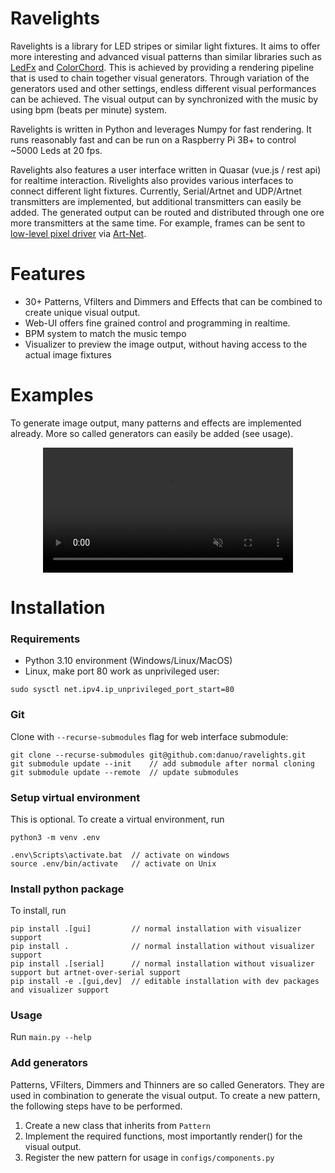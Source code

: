 # Ravelights

Ravelights is a library for LED stripes or similar light fixtures. It aims to offer more interesting and advanced visual patterns than similar libraries such as [LedFx](https://github.com/LedFx/LedFx) and [ColorChord](https://github.com/cnlohr/colorchord). This is achieved by providing a rendering pipeline that is used to chain together visual generators. Through variation of the generators used and other settings, endless different visual performances can be achieved. The visual output can by synchronized with the music by using bpm (beats per minute) system.

Ravelights is written in Python and leverages Numpy for fast rendering. It runs reasonably fast and can be run on a Raspberry Pi 3B+ to control ~5000 Leds at 20 fps.

Ravelights also features a user interface written in Quasar (vue.js / rest api) for realtime interaction. Rivelights also provides various interfaces to connect different light fixtures. Currently, Serial/Artnet and UDP/Artnet transmitters are implemented, but additional transmitters can easily be added. The generated output can be routed and distributed through one ore more transmitters at the same time. For example, frames can be sent to [low-level pixel driver](https://github.com/niliha/ravelights-pixeldriver) via [Art-Net](https://en.wikipedia.org/wiki/Art-Net).

# Features

- 30+ Patterns, Vfilters and Dimmers and Effects that can be combined to create unique visual output.
- Web-UI offers fine grained control and programming in realtime.
- BPM system to match the music tempo
- Visualizer to preview the image output, without having access to the actual image fixtures

# Examples

To generate image output, many patterns and effects are implemented already. More so called generators can easily be added (see usage).

<div align="center">
<video src="https://private-user-images.githubusercontent.com/66017297/268318081-01c7c86a-0f03-4552-a466-3dcf86e5f7d2.mp4" width="400" autoplay muted loop />
</div>

# Installation

### Requirements

- Python 3.10 environment (Windows/Linux/MacOS)
- Linux, make port 80 work as unprivileged user:

```
sudo sysctl net.ipv4.ip_unprivileged_port_start=80
```

### Git

Clone with `--recurse-submodules` flag for web interface submodule:

```
git clone --recurse-submodules git@github.com:danuo/ravelights.git
git submodule update --init    // add submodule after normal cloning
git submodule update --remote  // update submodules
```

### Setup virtual environment

This is optional. To create a virtual environment, run

```
python3 -m venv .env

.env\Scripts\activate.bat  // activate on windows
source .env/bin/activate   // activate on Unix
```

### Install python package

To install, run

```
pip install .[gui]         // normal installation with visualizer support
pip install .              // normal installation without visualizer support
pip install .[serial]      // normal installation without visualizer support but artnet-over-serial support
pip install -e .[gui,dev]  // editable installation with dev packages and visualizer support
```

### Usage

Run `main.py --help`

### Add generators

Patterns, VFilters, Dimmers and Thinners are so called Generators. They are used in combination to generate the visual output. To create a new pattern, the following steps have to be performed.

1. Create a new class that inherits from `Pattern`
2. Implement the required functions, most importantly render() for the visual output.
3. Register the new pattern for usage in `configs/components.py`
